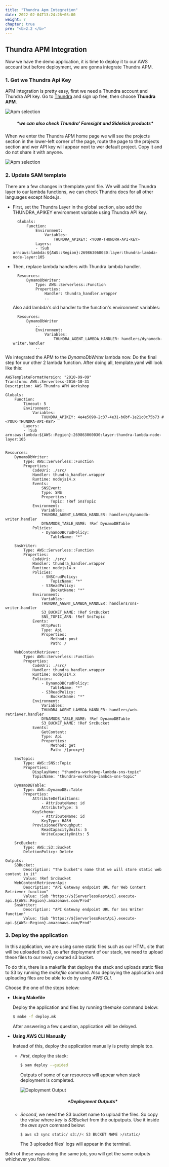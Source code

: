 ```yaml
---
title: "Thundra Apm Integration"
date: 2022-02-04T13:24:26+03:00
weight: 7
chapter: true
pre: "<b>2.2 </b>"
---
```

<style>
h5 {text-align: center;}
</style>


## Thundra APM Integration

Now we have the demo application, it is time to deploy it to our AWS account but before deployment, we are gonna integrate Thundra APM. 


### 1. Get we Thundra Api Key

APM integration is pretty easy, first we need a Thundra account and Thundra API key. Go to [Thundra](https://start.thundra.io) and sign up free, then choose **Thundra APM**.


![Apm selection](/images/_setting_up/apm_selection.png)
<h5>*we can also check Thundra' Foresight and Sidekick products*</h5>



When we enter the Thundra APM home page we will see the projects section in the lower-left corner of the page, route the page to the projects section and wer API key will appear next to wer default project. Copy it and do not share it with anyone.

![Apm selection](/images/_setting_up/apm_get_api_key.gif)




### 2. Update SAM template

There are a few changes in themplate.yaml file. We will add the Thundra layer to our lambda functions, we can check Thundra docs for all other languages except Node.js.




* First, set the Thundra Layer in the global section, also add the THUNDRA_APIKEY environment variable using Thundra API key.

        Globals:
            Function:
                Environment:
                    Variables:
                        THUNDRA_APIKEY: <YOUR-THUNDRA-API-KEY>
                Layers:
                - !Sub arn:aws:lambda:${AWS::Region}:269863060030:layer:thundra-lambda-node-layer:105

* Then, replace lambda handlers with Thundra lambda handler.

        Resources:
            DynamoDbWriter:
                Type: AWS::Serverless::Function
                Properties:
                    Handler: thundra_handler.wrapper 
                    ..
                    



    Also add lambda's old handler to the function's environment variables:

        Resources:
            DynamoDbWriter
                ..
                Environment:
                    Variables:
                        THUNDRA_AGENT_LAMBDA_HANDLER: handlers/dynamodb-writer.handler
                ..
                

We integrated the APM to the *DynamoDbWriter* lambda now. Do the final step for our other 2 lambda function. After doing all, template.yaml will look like this:

    AWSTemplateFormatVersion: "2010-09-09"
    Transform: AWS::Serverless-2016-10-31
    Description: AWS Thundra APM Workshop

    Globals:
        Function:
            Timeout: 5
            Environment:
                Variables:
                    THUNDRA_APIKEY: 4e4e5098-2c37-4e31-b6bf-1e21c0c75b73 #<YOUR-THUNDRA-API-KEY>
            Layers:
            - !Sub arn:aws:lambda:${AWS::Region}:269863060030:layer:thundra-lambda-node-layer:105


    Resources:
        DynamoDbWriter:
            Type: AWS::Serverless::Function
            Properties:
                CodeUri: ./src/
                Handler: thundra_handler.wrapper               
                Runtime: nodejs14.x
                Events:
                    SNSEvent:
                    Type: SNS
                    Properties:
                        Topic: !Ref SnsTopic
                Environment:
                    Variables:
                    THUNDRA_AGENT_LAMBDA_HANDLER: handlers/dynamodb-writer.handler
                    DYNAMODB_TABLE_NAME: !Ref DynamoDBTable
                Policies:
                    - DynamoDBCrudPolicy:
                        TableName: "*"

        SnsWriter:
            Type: AWS::Serverless::Function
            Properties:
                CodeUri: ./src/
                Handler: thundra_handler.wrapper               
                Runtime: nodejs14.x
                Policies:
                    - SNSCrudPolicy:
                        TopicName: "*"
                    - S3ReadPolicy:
                        BucketName: "*"
                Environment:
                    Variables:
                    THUNDRA_AGENT_LAMBDA_HANDLER: handlers/sns-writer.handler
                    S3_BUCKET_NAME: !Ref SrcBucket
                    SNS_TOPIC_ARN: !Ref SnsTopic
                Events:
                    HttpPost:
                    Type: Api
                    Properties:
                        Method: post
                        Path: /

        WebContentRetriever:
            Type: AWS::Serverless::Function
            Properties:
                CodeUri: ./src/
                Handler: thundra_handler.wrapper               
                Runtime: nodejs14.x
                Policies:
                    - DynamoDBCrudPolicy:
                        TableName: "*"
                    - S3ReadPolicy:
                        BucketName: "*"
                Environment:
                    Variables:
                    THUNDRA_AGENT_LAMBDA_HANDLER: handlers/web-retriever.handler
                    DYNAMODB_TABLE_NAME: !Ref DynamoDBTable
                    S3_BUCKET_NAME: !Ref SrcBucket
                Events:
                    GetContent:
                    Type: Api
                    Properties:
                        Method: get
                        Path: /{proxy+}

        SnsTopic:
            Type: AWS::SNS::Topic
            Properties:
                DisplayName: "thundra-workshop-lambda-sns-topic"
                TopicName: "thundra-workshop-lambda-sns-topic"

        DynamoDBTable:
            Type: AWS::DynamoDB::Table
            Properties:
                AttributeDefinitions:
                    - AttributeName: id
                    AttributeType: S
                KeySchema:
                    - AttributeName: id
                    KeyType: HASH
                ProvisionedThroughput:
                    ReadCapacityUnits: 5
                    WriteCapacityUnits: 5

        SrcBucket:
            Type: AWS::S3::Bucket
            DeletionPolicy: Delete

    Outputs:
        S3Bucket:
            Description: "The bucket's name that we will store static web content in it"
            Value: !Ref SrcBucket
        WebContentRetrieverApi:
            Description: "API Gateway endpoint URL for Web Content Retriever function"
            Value: !Sub "https://${ServerlessRestApi}.execute-api.${AWS::Region}.amazonaws.com/Prod"
        SnsWriter:
            Description: "API Gateway endpoint URL for Sns Writer function"
            Value: !Sub "https://${ServerlessRestApi}.execute-api.${AWS::Region}.amazonaws.com/Prod"




### 3. Deploy the application


 In this application, we are using some static files such as our HTML site that will be uploaded to s3, so after deployment of our stack, we need to upload these files to our newly created s3 bucket. 
 
To do this, there is a makefile that deploys the stack and uploads static files to S3  by running the *makefile* command. Also deploying the application and uploading files are be able to do by using *AWS CLI*.

Choose the one of the steps below:

*   **Using Makefile**

    Deploy the application and files by running the*make* command below:

    ```sh
    $ make -f deploy.mk

    ```

    After answering a few question, application will be deloyed.


*   **Using AWS CLI Manually**

    Instead of this, deploy the application manually is pretty simple too. 

    *   *First*, deploy the stack:

        ```sh
        $ sam deploy --guided

        ```

        Outputs of some of our resources will appear when stack deployment is completed.
        

        ![Deployment Output](/images/_setting_up/deployment_output.png)
        <h5>*Deployment Outputs*</h5>

    *   *Second*, we need the S3 bucket name to upload the files. So copy the *value* where *key* is *S3Bucket* from the outputputs. Use it inside the *aws sycn* command below:

        ```sh
        $ aws s3 sync static/ s3://< S3 BUCKET NAME >/static/

        ```

        The 3 uploaded files' logs will appear in the terminal.


Both of these ways doing the same job, you will get the same outputs whichever you follow. 